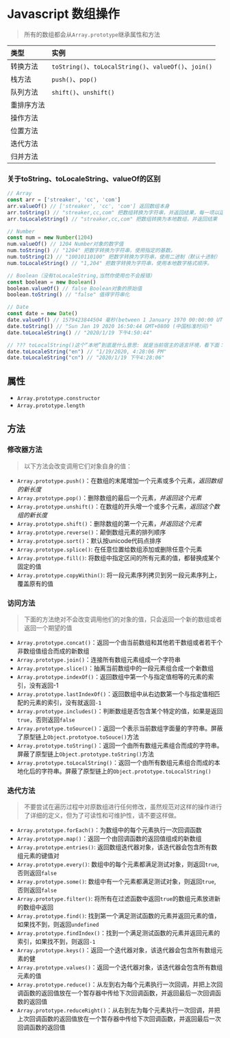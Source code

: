 # Javascript 数组操作

> 所有的数组都会从`Array.prototype`继承属性和方法

| 类型 | 实例 |
| :- | :- |
| 转换方法 | `toString()`、`toLocalString()`、`valueOf()`、`join()` |
| 栈方法 | `push()`、`pop()` |
| 队列方法 | `shift()`、`unshift()` |
| 重排序方法 | |
| 操作方法 | |
| 位置方法 |  |
| 迭代方法 | |
| 归并方法 | |

### 关于toString、toLocaleString、valueOf的区别

```js
// Array
const arr = ['streaker', 'cc', 'com']
arr.valueOf() // ['streaker', 'cc', 'com'] 返回数组本身
arr.toString() // "streaker,cc,com" 把数组转换为字符串，并返回结果，每一项以逗号隔开
arr.toLocaleString() // "streaker,cc,com" 把数组转换为本地数组，并返回结果

// Number
const num = new Number(1204)
num.valueOf() // 1204 Number对象的数字值
num.toString() // "1204" 把数字转换为字符串，使用指定的基数。
num.toString(2) // "10010110100" 把数字转换为字符串，使用二进制（默认十进制）
num.toLocaleString() // "1,204" 把数字转换为字符串，使用本地数字格式顺序。

// Boolean（没有toLocaleString,当然你使用也不会报错）
const boolean = new Boolean()
boolean.valueOf() // false Boolean对象的原始值
boolean.toString() // "false" 值得字符串化

// Date
const date = new Date()
date.valueOf() // 1579423844504 毫秒(between 1 January 1970 00:00:00 UTC)
date.toString() // "Sun Jan 19 2020 16:50:44 GMT+0800 (中国标准时间)"
date.toLocaleString() // "2020/1/19 下午4:50:44"

// ??? toLocalString()这个“本地”到底是什么意思: 就是当前宿主的语言环境，看下面：
date.toLocaleString("en") // "1/19/2020, 4:28:06 PM"
date.toLocaleString("cn") // "2020/1/19 下午4:28:06"

```

## 属性

* `Array.prototype.constructor`
* `Array.prototype.length`

## 方法

### 修改器方法

> 以下方法会改变调用它们对象自身的值：

* `Array.prototype.push()`：在数组的末尾增加一个元素或多个元素，_返回数组的新长度_
* `Array.prototype.pop()`：删除数组的最后一个元素，_并返回这个元素_
* `Array.prototype.unshift()`：在数组的开头增一个或多个元素，_返回这个数组的新长度_
* `Array.prototype.shift()`：删除数组的第一个元素，_并返回这个元素_
* `Array.prototype.reverse()`：颠倒数组元素的排列顺序
* `Array.prototype.sort()`：默认按unicode代码点排序
* `Array.prototype.splice()`: 在任意位置给数组添加或删除任意个元素
* `Array.prototype.fill()`: 将数组中指定区间的所有元素的值，都替换成某个固定的值
* `Array.prototype.copyWithin()`: 将一段元素序列拷贝到另一段元素序列上，覆盖原有的值

### 访问方法

> 下面的方法绝对不会改变调用他们的对象的值，只会返回一个新的数组或者返回一个期望的值

* `Array.prototype.concat()`：返回一个由当前数组和其他若干数组或者若干个非数组值组合而成的新数组
* `Array.prototype.join()`：连接所有数组元素组成一个字符串
* `Array.prototype.slice()`：抽离当前数组中的一段元素组合成一个新数组
* `Array.prototype.indexOf()`：返回数组中第一个与指定值相等的元素的索引，没有返回-1
* `Array.prototype.lastIndexOf()`：返回数组中从右边数第一个与指定值相匹配的元素的索引，没有就返回`-1`
* `Array.prototype.includes()`：判断数组是否包含某个特定的值，如果是返回`true`，否则返回`false`
* `Array.prototype.toSource()`：返回一个表示当前数组字面量的字符串。屏蔽了原型链上`Object.prototyoe.toSouce()`方法
* `Array.prototype.toString()`：返回一个由所有数组元素组合而成的字符串。屏蔽了原型链上`Object.prototype.toString()`方法
* `Array.prototype.toLocalString()`：返回一个由所有数组元素组合而成的本地化后的字符串。屏蔽了原型链上的`Object.prototype.toLocalString()`

### 迭代方法

> 不要尝试在遍历过程中对原数组进行任何修改，虽然规范对这样的操作进行了详细的定义，但为了可读性和可维护性，请不要这样做。

* `Array.prototype.forEach()`：为数组中的每个元素执行一次回调函数
* `Array.prototype.map()`：返回一个由回调函数的返回值组成的新数组
* `Array.prototype.entries()`: 返回数组迭代器对象，该迭代器会包含所有数组元素的键值对
* `Array.prototype.every()`: 数组中的每个元素都满足测试对象，则返回`true`, 否则返回`false`
* `Array.prototype.some()`: 数组中有一个元素都满足测试对象，则返回`true`, 否则返回`false`
* `Array.prototype.filter()`: 将所有在过滤函数中返回`true`的数组元素放进新的数组中返回
* `Array.prototype.find()`: 找到第一个满足测试函数的元素并返回元素的值，如果找不到，则返回`undefined`
* `Array.prototype.findIndex()`：找到一个满足测试函数的元素并返回元素的索引，如果找不到，则返回`-1`
* `Array.prototype.keys()`：返回一个迭代器对象，该迭代器会包含所有数组元素的健
* `Array.prototype.values()`：返回一个迭代器对象，该迭代器会包含所有数组元素的值
* `Array.prototype.reduce()`：从左到右为每个元素执行一次回调，并把上次回调函数的返回值放在一个暂存器中传给下次回调函数，并返回最后一次回调函数的返回值
* `Array.prototype.reduceRight()`：从右到左为每个元素执行一次回调，并把上次回调函数的返回值放在一个暂存器中传给下次回调函数，并返回最后一次回调函数的返回值

